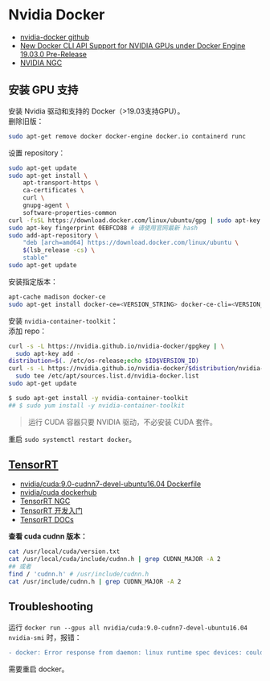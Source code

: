 # Nvidia Docker

- [nvidia-docker github](https://github.com/NVIDIA/nvidia-docker)  
- [New Docker CLI API Support for NVIDIA GPUs under Docker Engine 19.03.0 Pre-Release](http://collabnix.com/introducing-new-docker-cli-api-support-for-nvidia-gpus-under-docker-engine-19-03-0-beta-release/)  
- [NVIDIA NGC](https://ngc.nvidia.com)  

## 安装 GPU 支持
安装 Nvidia 驱动和支持的 Docker（>19.03支持GPU）。  
删除旧版：  
```sh
sudo apt-get remove docker docker-engine docker.io containerd runc
```
设置 repository：  
```sh
sudo apt-get update
sudo apt-get install \
    apt-transport-https \
    ca-certificates \
    curl \
    gnupg-agent \
    software-properties-common
curl -fsSL https://download.docker.com/linux/ubuntu/gpg | sudo apt-key add -
sudo apt-key fingerprint 0EBFCD88 # 请使用官网最新 hash
sudo add-apt-repository \
    "deb [arch=amd64] https://download.docker.com/linux/ubuntu \
    $(lsb_release -cs) \
    stable"
sudo apt-get update
```
安装指定版本：  
```sh
apt-cache madison docker-ce
sudo apt-get install docker-ce=<VERSION_STRING> docker-ce-cli=<VERSION_STRING> containerd.io
```

安装 `nvidia-container-toolkit`：  
添加 repo：  
```sh
curl -s -L https://nvidia.github.io/nvidia-docker/gpgkey | \
  sudo apt-key add -
distribution=$(. /etc/os-release;echo $ID$VERSION_ID)
curl -s -L https://nvidia.github.io/nvidia-docker/$distribution/nvidia-docker.list | \
  sudo tee /etc/apt/sources.list.d/nvidia-docker.list
sudo apt-get update
```
```sh
$ sudo apt-get install -y nvidia-container-toolkit
## $ sudo yum install -y nvidia-container-toolkit
```

>运行 CUDA 容器只要 NVIDIA 驱动，不必安装 CUDA 套件。  

重启 `sudo systemctl restart docker`。  

## [TensorRT](https://github.com/nvidia/TensorRT)
- [nvidia/cuda:9.0-cudnn7-devel-ubuntu16.04 Dockerfile](https://gitlab.com/nvidia/container-images/cuda/blob/master/dist/ubuntu16.04/9.0/devel/cudnn7/Dockerfile)  
- [nvidia/cuda dockerhub](https://hub.docker.com/r/nvidia/cuda)  
- [TensorRT NGC](https://ngc.nvidia.com/catalog/containers/nvidia:tensorrt)  
- [TensorRT 开发入门](https://www.weaf.top/posts/e0818c8b/)  
- [TensorRT DOCs](https://docs.nvidia.com/deeplearning/sdk/tensorrt-archived/index.html#trt_6)  

**查看 cuda cudnn 版本：**  
```sh
cat /usr/local/cuda/version.txt
cat /usr/local/cuda/include/cudnn.h | grep CUDNN_MAJOR -A 2
## 或者
find / 'cudnn.h' # /usr/include/cudnn.h
cat /usr/include/cudnn.h | grep CUDNN_MAJOR -A 2
```

##  Troubleshooting
运行 `docker run --gpus all nvidia/cuda:9.0-cudnn7-devel-ubuntu16.04 nvidia-smi` 时，报错：  
```diff
- docker: Error response from daemon: linux runtime spec devices: could not select device driver "" with capabilities: [[gpu]].
```
需要重启 docker。  


